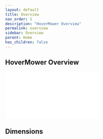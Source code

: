 ```yaml
---
layout: default
title: Overview
nav_order: 1
description: "HoverMower Overview"
permalink: overview
sidebar: Overview
parent: Home
has_children: false
---
```


## HoverMower Overview
![](/render/Mower_rotation.html)

## Dimensions
